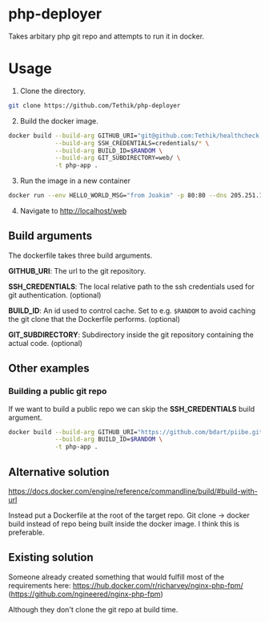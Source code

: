 # php-deployer
Takes arbitary php git repo and attempts to run it in docker.

# Usage
1. Clone the directory.
```bash
git clone https://github.com/Tethik/php-deployer
```

2. Build the docker image.
```bash
docker build --build-arg GITHUB_URI="git@github.com:Tethik/healthcheck.git" \
             --build-arg SSH_CREDENTIALS=credentials/* \
             --build-arg BUILD_ID=$RANDOM \
             --build-arg GIT_SUBDIRECTORY=web/ \
             -t php-app .
```

3. Run the image in a new container
```bash
docker run --env HELLO_WORLD_MSG="from Joakim" -p 80:80 --dns 205.251.197.132 php-app
```

4. Navigate to [http://localhost/web](http://localhost/web)


## Build arguments
The dockerfile takes three build arguments.

**GITHUB_URI**: The url to the git repository.

**SSH_CREDENTIALS**: The local relative path to the ssh credentials used for git authentication. (optional)

**BUILD_ID**: An id used to control cache. Set to e.g. `$RANDOM` to avoid caching the git clone that the Dockerfile performs. (optional)

**GIT_SUBDIRECTORY**: Subdirectory inside the git repository containing the actual code. (optional)

## Other examples

### Building a public git repo
If we want to build a public repo we can skip the **SSH_CREDENTIALS** build argument.
```bash
docker build --build-arg GITHUB_URI="https://github.com/bdart/piibe.git" \
             --build-arg BUILD_ID=$RANDOM \
             -t php-app .
```

## Alternative solution
https://docs.docker.com/engine/reference/commandline/build/#build-with-url

Instead put a Dockerfile at the root of the target repo. Git clone -> docker build instead of repo being built inside the docker image. 
I think this is preferable.

## Existing solution
Someone already created something that would fulfill most of the requirements here:
https://hub.docker.com/r/richarvey/nginx-php-fpm/ (https://github.com/ngineered/nginx-php-fpm)

Although they don't clone the git repo at build time.
